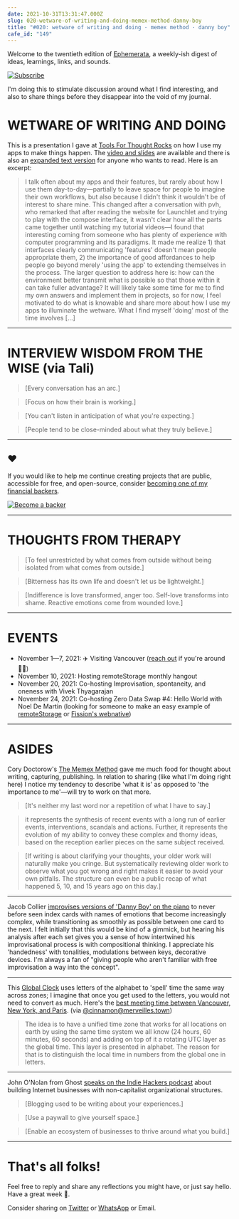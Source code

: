 ```yaml
---
date: 2021-10-31T13:31:47.000Z
slug: 020-wetware-of-writing-and-doing-memex-method-danny-boy
title: "#020: wetware of writing and doing · memex method · danny boy"
cafe_id: "149"
---
```

Welcome to the twentieth edition of [Ephemerata](https://rosano.ca/ephemerata), a weekly-ish digest of ideas, learnings, links, and sounds.

[![Subscribe](https://static.rosano.ca/_shared/_RCSSubscribeButton.svg)](https://rosano.ca/ephemerata)

I'm doing this to stimulate discussion around what I find interesting, and also to share things before they disappear into the void of my journal.

# WETWARE OF WRITING AND DOING

This is a presentation I gave at [Tools For Thought Rocks](https://lu.ma/tftrocks-oct) on how I use my apps to make things happen. The [video and slides](https://cafe.rosano.ca/t/148) are available and there is also an [expanded text version](https://rosano.hmm.garden/01fk3v8d7s6jw0wbhp3ck7xkyf) for anyone who wants to read. Here is an excerpt:

> I talk often about my apps and their features, but rarely about how I use them day-to-day—partially to leave space for people to imagine their own workflows, but also because I didn't think it wouldn't be of interest to share mine. This changed after a conversation with pvh, who remarked that after reading the website for Launchlet and trying to play with the compose interface, it wasn't clear how all the parts came together until watching my tutorial videos—I found that interesting coming from someone who has plenty of experience with computer programming and its paradigms. It made me realize 1) that interfaces clearly communicating 'features' doesn't mean people appropriate them, 2) the importance of good affordances to help people go beyond merely 'using the app' to extending themselves in the process. The larger question to address here is: how can the environment better transmit what is possible so that those within it can take fuller advantage? It will likely take some time for me to find my own answers and implement them in projects, so for now, I feel motivated to do what is knowable and share more about how I use my apps to illuminate the wetware. What I find myself 'doing' most of the time involves \[…\]

---

# INTERVIEW WISDOM FROM THE WISE (via Tali)

> \[Every conversation has an arc.\]

> \[Focus on how their brain is working.\]

> \[You can't listen in anticipation of what you're expecting.\]

> \[People tend to be close-minded about what they truly believe.\]

---

## ❤️

If you would like to help me continue creating projects that are public, accessible for free, and open-source, consider [becoming one of my financial backers](https://rosano.ca/back).

[![Become a backer](https://static.rosano.ca/_shared/_RCSBackButton.svg)](https://rosano.ca/back)

---

# THOUGHTS FROM THERAPY

> \[To feel unrestricted by what comes from outside without being isolated from what comes from outside.\]

> \[Bitterness has its own life and doesn't let us be lightweight.\]

> \[Indifference is love transformed, anger too. Self-love transforms into shame. Reactive emotions come from wounded love.\]

---

# EVENTS

* November 1—7, 2021: ✈️ Visiting Vancouver ([reach out](https://twitter.com/rosano) if you're around 👋🏼)
* November 10, 2021: Hosting remoteStorage monthly hangout
* November 20, 2021: Co-hosting Improvisation, spontaneity, and oneness with Vivek Thyagarajan
* November 24, 2021: Co-hosting Zero Data Swap #4: Hello World with Noel De Martin (looking for someone to make an easy example of [remoteStorage](https://community.remotestorage.io/t/webnative-hello-world-for-november-swap/736) or [Fission's webnative](https://talk.fission.codes/t/webnative-hello-world-for-november-swap/2228))

---

# ASIDES

Cory Doctorow's [The Memex Method](https://doctorow.medium.com/the-memex-method-238c71f2fb46) gave me much food for thought about writing, capturing, publishing. In relation to sharing (like what I'm doing right here) I notice my tendency to describe 'what it is' as opposed to 'the importance to me'—will try to work on that more.

> \[It's neither my last word nor a repetition of what I have to say.\]

> it represents the synthesis of recent events with a long run of earlier events, interventions, scandals and actions. Further, it represents the evolution of my ability to convey these complex and thorny ideas, based on the reception earlier pieces on the same subject received.

> \[If writing is about clarifying your thoughts, your older work will naturally make you cringe. But systematically reviewing older work to observe what you got wrong and right makes it easier to avoid your own pitfalls. The structure can even be a public recap of what happened 5, 10, and 15 years ago on this day.\]

---

Jacob Collier [improvises versions of 'Danny Boy' on the piano](https://www.youtube.com/watch?v=EWHpdmDHrn8) to never before seen index cards with names of emotions that become increasingly complex, while transitioning as smoothly as possible between one card to the next. I felt initially that this would be kind of a gimmick, but hearing his analysis after each set gives you a sense of how intertwined his improvisational process is with compositional thinking. I appreciate his 'handedness' with tonalities, modulations between keys, decorative devices. I'm always a fan of "giving people who aren't familiar with free improvisation a way into the concept".

---

This [Global Clock](https://thehtime.com/why-htime) uses letters of the alphabet to 'spell' time the same way across zones; I imagine that once you get used to the letters, you would not need to convert as much. Here's the [best meeting time between Vancouver, New York, and Paris](https://thehtime.com/intersect?locations=Canada+-+Vancouver%2CUSA+-+New+York%2CFrance+-+Paris). (via [@cinnamon@merveilles.town](https://discord.com/channels/780542716940517407/802240654213251102/903117563045748796))

> The idea is to have a unified time zone that works for all locations on earth by using the same time system we all know (24 hours, 60 minutes, 60 seconds) and adding on top of it a rotating UTC layer as the global time. This layer is presented in alphabet. The reason for that is to distinguish the local time in numbers from the global one in letters.

---

John O'Nolan from Ghost [speaks on the Indie Hackers podcast](https://www.indiehackers.com/podcast/227-john-onolan) about building Internet businesses with non-capitalist organizational structures.

> \[Blogging used to be writing about your experiences.\]

> \[Use a paywall to give yourself space.\]

> \[Enable an ecosystem of businesses to thrive around what you build.\]

---

# That's all folks!

Feel free to reply and share any reflections you might have, or just say hello. Have a great week 🙂.

Consider sharing on [Twitter](https://twitter.com/intent/tweet?url=https%3A%2F%2Fcafe.rosano.ca%2Ft%2F149&text=%23Ephemerata%20020%20by%20%40rosano%3A%20wetware%20of%20writing%20and%20doing%20%E2%80%A2%20memex%20method%20%E2%80%A2%20danny%20boy) or [WhatsApp](https://api.whatsapp.com/send?text=Ephemerata%20%23020%20by%20%40rosano%3A%20wetware%20of%20writing%20and%20doing%20%E2%80%A2%20memex%20method%20%E2%80%A2%20danny%20boy%20https%3A%2F%2Fcafe.rosano.ca%2Ft%2F149) or Email.
